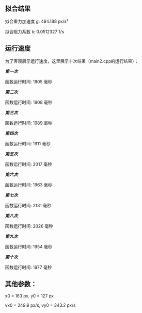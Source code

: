 拟合结果
----------------------------------------
拟合重力加速度 g: 494.188 px/s²

拟合阻力系数 k: 0.0512327 1/s


运行速度
------
为了客观展示运行速度，这里展示十次结果（main2.cpp的运行结果）：

***第一次***

函数运行时间: 1805 毫秒

***第二次***

函数运行时间: 1908 毫秒

***第三次***

函数运行时间: 1989 毫秒

***第四次***

函数运行时间: 1911 毫秒

***第五次***

函数运行时间: 2017 毫秒

***第六次***

函数运行时间: 1963 毫秒

***第七次***

函数运行时间: 2131 毫秒

***第八次***

函数运行时间: 2026 毫秒

***第九次***

函数运行时间: 1954 毫秒

***第十次***

函数运行时间: 1977 毫秒


其他参数：
----------------------------------------
x0 = 163 px, y0 = 127 px

vx0 = 249.9 px/s, vy0 = 343.2 px/s

